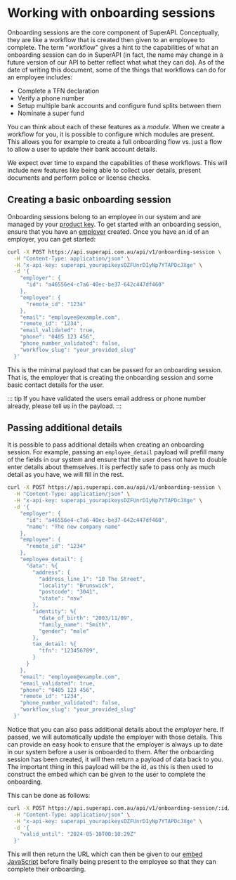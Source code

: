 # Working with onboarding sessions

Onboarding sessions are the core component of SuperAPI. Conceptually, they are like a workflow that is created then given to an employee to complete. The term "workflow" gives a hint to the capabilities of what an onboarding session can do in SuperAPI (in fact, the name may change in a future version of our API to better reflect what what they can do). As of the date of writing this document, some of the things that workflows can do for an employee includes:

- Complete a TFN declaration
- Verify a phone number
- Setup multiple bank accounts and configure fund splits between them
- Nominate a super fund

You can think about each of these features as a _module_. When we create a workflow for you, it is possible to configure which modules are present. This allows you for example to create a full onboarding flow vs. just a flow to allow a user to update their bank account details.

We expect over time to expand the capabilities of these workflows. This will include new features like being able to collect user details, present documents and perform police or license checks.

## Creating a basic onboarding session

Onboarding sessions belong to an employee in our system and are managed by your [product key](/software_partners/how_to_guides/verify_my_product_api_key/index.html). To get started with an onboarding session, ensure that you have an [employer](/software_partners/how_to_guides/create_an_employer/index.html) created. Once you have an id of an employer, you can get started:

```bash
curl -X POST https://api.superapi.com.au/api/v1/onboarding-session \
  -H "Content-Type: application/json" \
  -H "x-api-key: superapi_yourapikeysDZFUnrDIyNp7YTAPDcJXge" \
  -d '{
    "employer": {
      "id": "a46556e4-c7a6-40ec-be37-642c447df460"
    },
    "employee": {
      "remote_id": "1234"
    },
    "email": "employee@example.com",
    "remote_id": "1234",
    "email_validated": true,
    "phone": "0405 123 456",
    "phone_number_validated": false,
    "workflow_slug": "your_provided_slug"
  }'
```

This is the minimal payload that can be passed for an onboarding session. That is, the employer that is creating the onboarding session and some basic contact details for the user.

::: tip
If you have validated the users email address or phone number already, please tell us in the payload.
:::

## Passing additional details

It is possible to pass additional details when creating an onboarding session. For example, passing an `employee_detail` payload will prefill many of the fields in our system and ensure that the user does not have to double enter details about themselves. It is perfectly safe to pass only as much detail as you have, we will fill in the rest.

```bash
curl -X POST https://api.superapi.com.au/api/v1/onboarding-session \
  -H "Content-Type: application/json" \
  -H "x-api-key: superapi_yourapikeysDZFUnrDIyNp7YTAPDcJXge" \
  -d '{
    "employer": {
      "id": "a46556e4-c7a6-40ec-be37-642c447df460",
      "name": "The new company name"
    },
    "employee": {
      "remote_id": "1234"
    },
    "employee_detail": {
      "data": %{
        "address": {
          "address_line_1": "10 The Street",
          "locality": "Brunswick",
          "postcode": "3041",
          "state": "nsw"
        },
        "identity": %{
          "date_of_birth": "2003/11/09",
          "family_name": "Smith",
          "gender": "male"
        },
        tax_detail: %{
          "tfn": "123456789",
        }
      }
    },
    "email": "employee@example.com",
    "email_validated": true,
    "phone": "0405 123 456",
    "remote_id": "1234",
    "phone_number_validated": false,
    "workflow_slug": "your_provided_slug"
  }'
```

Notice that you can also pass additional details about the _employer_ here. If passed, we will automatically update the employer with those details. This can provide an easy hook to ensure that the employer is always up to date in our system before a user is onboarded to them. After the onboarding session has been created, it will then return a payload of data back to you. The important thing in this payload will be the id, as this is then used to construct the embed which can be given to the user to complete the onboarding.

This can be done as follows:

```bash
curl -X POST https://api.superapi.com.au/api/v1/onboarding-session/:id/generate-embed-url \
  -H "Content-Type: application/json" \
  -H "x-api-key: superapi_yourapikeysDZFUnrDIyNp7YTAPDcJXge" \
  -d '{
    "valid_until": "2024-05-10T00:10:29Z"
  }'
```

This will then return the URL which can then be given to our [embed JavaScript](https://github.com/supersimplesuper/super-api-embed) before finally being present to the employee so that they can complete their onboarding.
